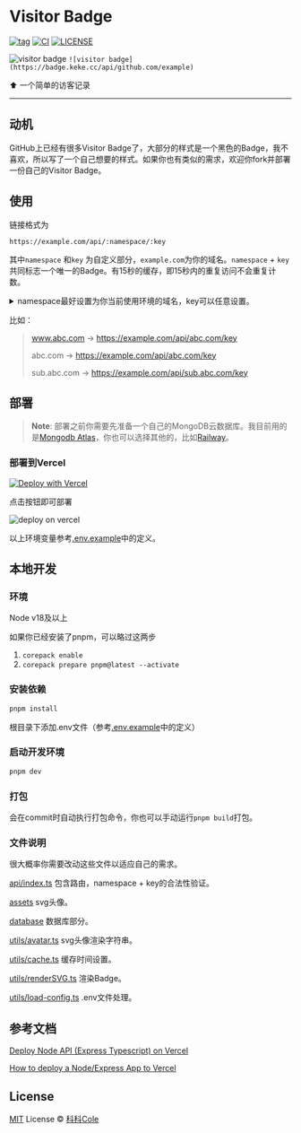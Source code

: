# Visitor Badge

[![tag](https://shields.io/github/v/tag/Bernankez/visitor-badge?sort=semver)](https://github.com/Bernankez/visitor-badge/releases)
[![CI](https://github.com/Bernankez/visitor-badge/workflows/CI/badge.svg)](https://github.com/Bernankez/visitor-badge/actions)
[![LICENSE](https://shields.io/github/license/Bernankez/visitor-badge)](https://github.com/Bernankez/visitor-badge/blob/master/LICENSE)

![visitor badge](https://badge.keke.cc/api/github.com/example) `![visitor badge](https://badge.keke.cc/api/github.com/example)`

⬆️ 一个简单的访客记录

---
## 动机

GitHub上已经有很多Visitor Badge了，大部分的样式是一个黑色的Badge，我不喜欢，所以写了一个自己想要的样式。如果你也有类似的需求，欢迎你fork并部署一份自己的Visitor Badge。

## 使用

链接格式为
```
https://example.com/api/:namespace/:key
```

其中`namespace` 和`key` 为自定义部分，`example.com`为你的域名。`namespace` + `key`共同标志一个唯一的Badge。有15秒的缓存，即15秒内的重复访问不会重复计数。

<details>
  <summary>namespace最好设置为你当前使用环境的域名，key可以任意设置。</summary>
  实际上namespace会根据跳转Request Header的referer字段判断，如果当前请求没有referer的话，namespace随便设什么都可以。如果有referer字段的话，则必须按照下面例子设置（即referer的hostname匹配）。这一部分的代码在<a href="./src/api/index.ts">index.ts</a>中。
</details>

比如：
> www.abc.com -> https://example.com/api/abc.com/key
>
> abc.com -> https://example.com/api/abc.com/key
>
> sub.abc.com -> https://example.com/api/sub.abc.com/key


## 部署

> **Note**: 部署之前你需要先准备一个自己的MongoDB云数据库。我目前用的是[Mongodb Atlas](https://www.mongodb.com/atlas)，你也可以选择其他的，比如[Railway](https://railway.app/)。

### 部署到Vercel

[![Deploy with Vercel](https://vercel.com/button)](https://vercel.com/new/clone?repository-url=https%3A%2F%2Fgithub.com%2FBernankez%2Fvisitor-badge&env=MONGODB_HOST,MONGODB_PORT,MONGODB_DATABASE,MONGODB_USER,MONGODB_PASSWORD,MONGODB_SRV&project-name=visitor-badge&repository-name=visitor-badge&demo-title=Visitor%20Badge&demo-description=An%20example%20Visitor%20Badge&demo-url=https%3A%2F%2Fbadge.keke.cc%2Fapi%2Fvercel.com%2Fexample&demo-image=https%3A%2F%2Fbadge.keke.cc%2Fapi%2Fvercel.com%2Fexample)

点击按钮即可部署

![deploy on vercel](https://user-images.githubusercontent.com/23058788/236779723-0be6308f-a8f0-465d-b23a-e5cdccd905b5.png)

以上环境变量参考[.env.example](.env.example)中的定义。

## 本地开发

### 环境

Node v18及以上

如果你已经安装了pnpm，可以略过这两步

1. `corepack enable`
2. `corepack prepare pnpm@latest --activate`

### 安装依赖

```sh
pnpm install
```

根目录下添加.env文件（参考[.env.example](.env.example)中的定义）

### 启动开发环境

```sh
pnpm dev
```

### 打包

会在commit时自动执行打包命令，你也可以手动运行`pnpm build`打包。

### 文件说明

很大概率你需要改动这些文件以适应自己的需求。

[api/index.ts](./src/api/index.ts) 包含路由，namespace + key的合法性验证。

[assets](./src/assets) svg头像。

[database](./src/database) 数据库部分。

[utils/avatar.ts](./src/utils/avatar.ts) svg头像渲染字符串。

[utils/cache.ts](./src/utils/cache.ts) 缓存时间设置。

[utils/renderSVG.ts](./src/utils/renderSVG.ts) 渲染Badge。

[utils/load-config.ts](./src/utils/load-config.ts) .env文件处理。

## 参考文档

[Deploy Node API (Express Typescript) on Vercel](https://dev.to/tirthpatel/deploy-node-ts-express-typescript-on-vercel-284h)

[How to deploy a Node/Express App to Vercel](https://dev.to/andrewbaisden/how-to-deploy-a-node-express-app-to-vercel-2aa)

## License

[MIT](LICENSE) License © [科科Cole](https://github.com/Bernankez)

